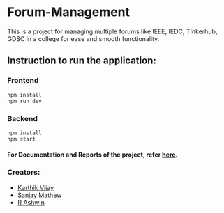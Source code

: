 # Forum-Management

This is a project for managing multiple forums like IEEE, IEDC, TInkerhub, GDSC in a college for ease and smooth functionality.

## Instruction to run the application:

### Frontend
    npm install
    npm run dev

### Backend
    npm install
    npm start

#### For Documentation and Reports of the project, refer [here](https://github.com/Project-ASK/forum-mgnt-system-docs).

### Creators:
- [Karthik Vijay](https://github.com/karthikvijay5227)
- [Sanjay Mathew](https://github.com/M#BIONIX)
- [R Ashwin](https://github.com/ashwin417)